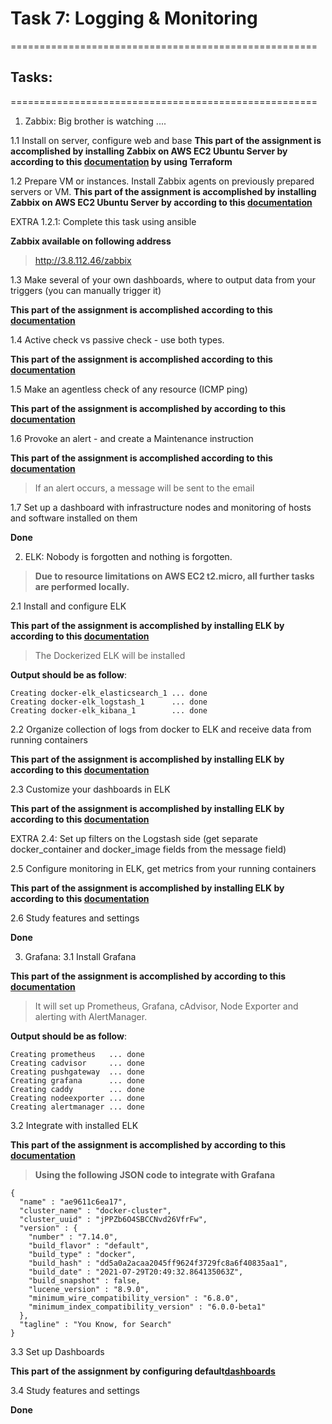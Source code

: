 # Task 7: Logging & Monitoring
=====================================================

## Tasks:
=====================================================

1. Zabbix:
Big brother is watching  ....

1.1 Install on server, configure web and base
**This part of the assignment is accomplished by installing Zabbix on AWS EC2 Ubuntu Server by according to this [documentation](https://github.com/groorj/aws-zabbix) by using Terraform** 

1.2 Prepare VM or instances. Install Zabbix agents on previously prepared servers or VM.
**This part of the assignment is accomplished by installing Zabbix on AWS EC2 Ubuntu Server by according to this [documentation](https://github.com/groorj/aws-zabbix)** 

EXTRA 1.2.1: Complete this task using ansible

**Zabbix available on following address**
>http://3.8.112.46/zabbix

1.3 Make several of your own dashboards, where to output data from your triggers (you can manually trigger it)

**This part of the assignment is accomplished according to this [documentation](https://www.zabbix.com/documentation/current/manual/web_interface/frontend_sections/monitoring/dashboard)** 


1.4 Active check vs passive check - use both types.

**This part of the assignment is accomplished according to this [documentation](https://blog.zabbix.com/zabbix-agent-active-vs-passive/9207/)** 

1.5 Make an agentless check of any resource (ICMP ping)

**This part of the assignment is accomplished by according to this [documentation](http://woshub.com/zabbix-simple-icmp-ping-checks/)** 


1.6 Provoke an alert - and create a Maintenance instruction

**This part of the assignment is accomplished according to this [documentation](https://bestmonitoringtools.com/zabbix-alerts-setup-zabbix-email-notifications-escalations/)** 

>If an alert occurs, a message will be sent to the email

1.7 Set up a dashboard with infrastructure nodes and monitoring of hosts and software installed on them

**Done**

2. ELK:
Nobody is forgotten and nothing is forgotten.

>**Due to resource limitations on AWS EC2 t2.micro, all further tasks are performed locally.**

2.1 Install and configure ELK

**This part of the assignment is accomplished by installing ELK by according to this [documentation](https://github.com/deviantony/docker-elk)** 

>The Dockerized ELK will be installed

**Output should be as follow**:
```
Creating docker-elk_elasticsearch_1 ... done
Creating docker-elk_logstash_1      ... done
Creating docker-elk_kibana_1        ... done
```

2.2 Organize collection of logs from docker to ELK and receive data from running containers

**This part of the assignment is accomplished by installing ELK by according to this [documentation](https://logz.io/blog/docker-logging/)** 

2.3 Customize your dashboards in ELK

**This part of the assignment is accomplished by installing ELK by according to this [documentation](https://logz.io/blog/docker-logging/)** 

EXTRA 2.4: Set up filters on the Logstash side (get separate docker_container and docker_image fields from the message field)

2.5 Configure monitoring in ELK, get metrics from your running containers

**This part of the assignment is accomplished by installing ELK by according to this [documentation](https://logz.io/blog/docker-logging/)** 

2.6 Study features and settings

**Done**

3. Grafana:
3.1 Install Grafana

**This part of the assignment is accomplished by according to this [documentation](https://github.com/stefanprodan/dockprom)**

>It will set up Prometheus, Grafana, cAdvisor, Node Exporter and alerting with AlertManager.

**Output should be as follow**:
```
Creating prometheus   ... done
Creating cadvisor     ... done
Creating pushgateway  ... done
Creating grafana      ... done
Creating caddy        ... done
Creating nodeexporter ... done
Creating alertmanager ... done
```
3.2 Integrate with installed ELK

**This part of the assignment is accomplished by according to this [documentation](https://github.com/stefanprodan/dockprom)**

>**Using the following JSON code to integrate with Grafana**
```
{
  "name" : "ae9611c6ea17",
  "cluster_name" : "docker-cluster",
  "cluster_uuid" : "jPPZb6O4SBCCNvd26VfrFw",
  "version" : {
    "number" : "7.14.0",
    "build_flavor" : "default",
    "build_type" : "docker",
    "build_hash" : "dd5a0a2acaa2045ff9624f3729fc8a6f40835aa1",
    "build_date" : "2021-07-29T20:49:32.864135063Z",
    "build_snapshot" : false,
    "lucene_version" : "8.9.0",
    "minimum_wire_compatibility_version" : "6.8.0",
    "minimum_index_compatibility_version" : "6.0.0-beta1"
  },
  "tagline" : "You Know, for Search"
}
```

3.3 Set up Dashboards

**This part of the assignment by configuring default[dashboards](https://github.com/stefanprodan/dockprom/tree/master/grafana/provisioning/dashboards)**

3.4 Study features and settings

**Done**
